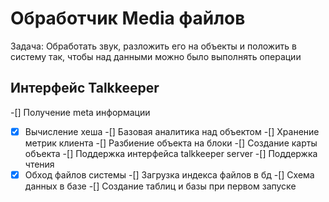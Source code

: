 # Обработчик Media файлов

Задача: Обработать звук, разложить его на объекты и положить в систему так, чтобы над данными можно было выполнять операции

## Интерфейс Talkkeeper
-[] Получение meta информации
-[x] Вычисление хеша
-[] Базовая аналитика над объектом
-[] Хранение метрик клиента
-[] Разбиение объекта на блоки
-[] Создание карты объекта
-[] Поддержка интерфейса talkkeeper server
-[] Поддержка чтения 
-[x] Обход файлов системы
-[] Загрузка индекса файлов в бд
  -[] Схема данных в базе
  -[] Создание таблиц и базы при первом запуске